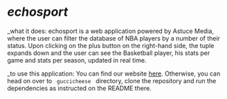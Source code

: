 
# _echosport_

_what it does:
echosport is a web application powered by Astuce Media, where the user can filter the database of NBA players by a number of their status. Upon clicking on the plus button on the right-hand side, the tuple expands down and the user can see the Basketball player, his stats per game and stats per season, updated in real time.

_to use this application:
You can find our website [here](echo-sport.firebaseapp.com/). 
Otherwise, you can head on over to <code> guccicheese </code> directory, clone the repository and run the dependencies as instructed on the README there.


